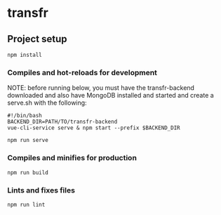 # transfr

## Project setup
```
npm install
```

### Compiles and hot-reloads for development
NOTE: before running below, you must have the transfr-backend downloaded
and also have MongoDB installed and started
and create a serve.sh with the following:

```
#!/bin/bash
BACKEND_DIR=PATH/TO/transfr-backend
vue-cli-service serve & npm start --prefix $BACKEND_DIR
```

```
npm run serve
```

### Compiles and minifies for production
```
npm run build
```

### Lints and fixes files
```
npm run lint
```
